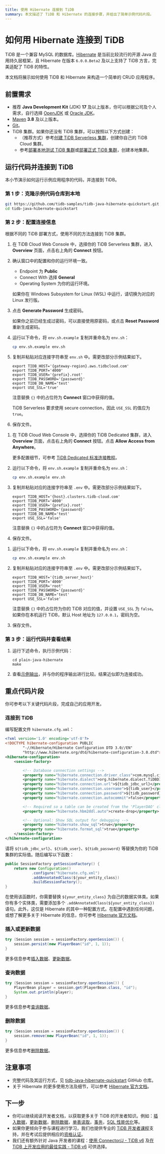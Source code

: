 ```yaml
---
title: 使用 Hibernate 连接到 TiDB
summary: 本文描述了 TiDB 和 Hibernate 的连接步骤，并给出了简单示例代码片段。
---
```


<!-- markdownlint-disable MD024 -->
<!-- markdownlint-disable MD029 -->

# 如何用 Hibernate 连接到 TiDB

TiDB 是一个兼容 MySQL 的数据库。[Hibernate](https://hibernate.org/orm/) 是当前比较流行的开源 Java 应用持久层框架，且 Hibernate 在版本 `6.0.0.Beta2` 及以上支持了 TiDB 方言，完美适配了 TiDB 的特性。

本文档将展示如何使用 TiDB 和 Hibernate 来构造一个简单的 CRUD 应用程序。

## 前置需求

- 推荐 **Java Development Kit** (JDK) **17** 及以上版本，你可以根据公司及个人需求，自行选择 [OpenJDK](https://openjdk.org/) 或 [Oracle JDK](https://www.oracle.com/hk/java/technologies/downloads/)。
- [Maven](https://maven.apache.org/install.html) **3.8** 及以上版本。
- [Git](https://git-scm.com/downloads)。
- TiDB 集群。如果你还没有 TiDB 集群，可以按照以下方式创建：
    - （推荐方式）参考[创建 TiDB Serverless 集群](/develop/dev-guide-build-cluster-in-cloud.md#第-1-步创建-tidb-serverless-集群)，创建你自己的 TiDB Cloud 集群。
    - 参考[部署本地测试 TiDB 集群](/quick-start-with-tidb.md#部署本地测试集群)或[部署正式 TiDB 集群](/production-deployment-using-tiup.md)，创建本地集群。

## 运行代码并连接到 TiDB

本小节演示如何运行示例应用程序的代码，并连接到 TiDB。

### 第 1 步：克隆示例代码仓库到本地

```bash
git https://github.com/tidb-samples/tidb-java-hibernate-quickstart.git
cd tidb-java-hibernate-quickstart
```

### 第 2 步：配置连接信息

根据不同的 TiDB 部署方式，使用不同的方法连接到 TiDB 集群。

<SimpleTab>

<div label="TiDB Serverless">

1. 在 TiDB Cloud Web Console 中，选择你的 TiDB Serverless 集群，进入 **Overview** 页面，点击右上角的 **Connect** 按钮。

2. 确认窗口中的配置和你的运行环境一致。

    - Endpoint 为 **Public**
    - Connect With 选择 **General**
    - Operating System 为你的运行环境。

    <Tip>如果你在 Windows Subsystem for Linux (WSL) 中运行，请切换为对应的 Linux 发行版。</Tip>

3. 点击 **Generate Password** 生成密码。

   <Tip>如果你之前已经生成过密码，可以直接使用原密码，或点击 **Reset Password** 重新生成密码。</Tip>

4. 运行以下命令，将 `env.sh.example` 复制并重命名为 `env.sh`：

    ```bash
    cp env.sh.example env.sh
    ```

5. 复制并粘贴对应连接字符串至 `env.sh` 中。需更改部分示例结果如下。

    ```shell
    export TIDB_HOST='{gateway-region}.aws.tidbcloud.com'
    export TIDB_PORT='4000'
    export TIDB_USER='{prefix}.root'
    export TIDB_PASSWORD='{password}'
    export TIDB_DB_NAME='test'
    export USE_SSL='true'
    ```

    注意替换 `{}` 中的占位符为 **Connect** 窗口中获得的值。

    TiDB Serverless 要求使用 secure connection，因此 `USE_SSL` 的值应为 `true`。

6. 保存文件。

</div>

<div label="TiDB Dedicated">

1. 在 TiDB Cloud Web Console 中，选择你的 TiDB Dedicated 集群，进入 **Overview** 页面，点击右上角的 **Connect** 按钮。点击 **Allow Access from Anywhere**。

    <Tip>

    更多配置细节，可参考 [TiDB Dedicated 标准连接教程](https://docs.pingcap.com/tidbcloud/connect-via-standard-connection)。

    </Tip>

2. 运行以下命令，将 `env.sh.example` 复制并重命名为 `env.sh`：

    ```bash
    cp env.sh.example env.sh
    ```

3. 复制并粘贴对应的连接字符串至 `.env` 中。需更改部分示例结果如下。

    ```shell
    export TIDB_HOST='{host}.clusters.tidb-cloud.com'
    export TIDB_PORT='4000'
    export TIDB_USER='{prefix}.root'
    export TIDB_PASSWORD='{password}'
    export TIDB_DB_NAME='test'
    export USE_SSL='false'
    ```

    注意替换 `{}` 中的占位符为 **Connect** 窗口中获得的值。

4. 保存文件。

</div>

<div label="自建 TiDB">

1. 运行以下命令，将 `env.sh.example` 复制并重命名为 `env.sh`：

    ```bash
    cp env.sh.example env.sh
    ```

2. 复制并粘贴对应的连接字符串至 `.env` 中。需更改部分示例结果如下。

    ```shell
    export TIDB_HOST='{tidb_server_host}'
    export TIDB_PORT='4000'
    export TIDB_USER='root'
    export TIDB_PASSWORD='{password}'
    export TIDB_DB_NAME='test'
    export USE_SSL='false'
    ```

    注意替换 `{}` 中的占位符为你的 TiDB 对应的值，并设置 `USE_SSL` 为 `false`。如果你在本机运行 TiDB，默认 Host 地址为 `127.0.0.1`，密码为空。

3. 保存文件。

</div>

</SimpleTab>

### 第 3 步：运行代码并查看结果

1. 运行下述命令，执行示例代码：

    ```shell
    cd plain-java-hibernate
    make
    ```

2. 查看[示例输出](https://github.com/tidb-samples/tidb-java-hibernate-quickstart/blob/main/Expected-Output.txt)，并与你的程序输出进行比较。结果近似即为连接成功。

## 重点代码片段

你可参考以下关键代码片段，完成自己的应用开发。

### 连接到 TiDB

编写配置文件 `hibernate.cfg.xml`：

```xml
<?xml version='1.0' encoding='utf-8'?>
<!DOCTYPE hibernate-configuration PUBLIC
        "-//Hibernate/Hibernate Configuration DTD 3.0//EN"
        "http://www.hibernate.org/dtd/hibernate-configuration-3.0.dtd">
<hibernate-configuration>
    <session-factory>

        <!-- Database connection settings -->
        <property name="hibernate.connection.driver_class">com.mysql.cj.jdbc.Driver</property>
        <property name="hibernate.dialect">org.hibernate.dialect.TiDBDialect</property>
        <property name="hibernate.connection.url">${tidb_jdbc_url}</property>
        <property name="hibernate.connection.username">${tidb_user}</property>
        <property name="hibernate.connection.password">${tidb_password}</property>
        <property name="hibernate.connection.autocommit">false</property>

        <!-- Required so a table can be created from the 'PlayerDAO' class -->
        <property name="hibernate.hbm2ddl.auto">create-drop</property>

        <!-- Optional: Show SQL output for debugging -->
        <property name="hibernate.show_sql">true</property>
        <property name="hibernate.format_sql">true</property>
    </session-factory>
</hibernate-configuration>
```

请将 `${tidb_jdbc_url}`、`${tidb_user}`、`${tidb_password}` 等替换为你的 TiDB 集群的实际值。随后编写以下函数：

```java
public SessionFactory getSessionFactory() {
    return new Configuration()
            .configure("hibernate.cfg.xml")
            .addAnnotatedClass(${your_entity_class})
            .buildSessionFactory();
}
```

在使用该函数时，你需要替换 `${your_entity_class}` 为自己的数据实体类。如果你有多个实体类，需要添加多个 `.addAnnotatedClass(${your_entity_class})` 语句。此外，这仅是 Hibernate 的其中一种配置方式。在配置中遇到任何问题，或想了解更多关于 Hibernate 的信息，你可参考 [Hibernate 官方文档](https://hibernate.org/orm/documentation)。

### 插入或更新数据

```java
try (Session session = sessionFactory.openSession()) {
    session.persist(new PlayerBean("id", 1, 1));
}
```

更多信息参考[插入数据](/develop/dev-guide-insert-data.md)、[更新数据](/develop/dev-guide-update-data.md)。

### 查询数据

```java
try (Session session = sessionFactory.openSession()) {
    PlayerBean player = session.get(PlayerBean.class, "id");
    System.out.println(player);
}
```

更多信息参考[查询数据](/develop/dev-guide-get-data-from-single-table.md)。

### 删除数据

```java
try (Session session = sessionFactory.openSession()) {
    session.remove(new PlayerBean("id", 1, 1));
}
```

更多信息参考[删除数据](/develop/dev-guide-delete-data.md)。

## 注意事项

- 完整代码及其运行方式，见 [tidb-java-hibernate-quickstart](https://github.com/tidb-samples/tidb-java-hibernate-quickstart/blob/main/README-zh.md) GitHub 仓库。
- 关于 Hibernate 的更多使用方法及细节，可以参考 [Hibernate 官方文档](https://hibernate.org/orm/documentation)。

## 下一步

- 你可以继续阅读开发者文档，以获取更多关于 TiDB 的开发者知识。例如：[插入数据](/develop/dev-guide-insert-data.md)，[更新数据](/develop/dev-guide-update-data.md)，[删除数据](/develop/dev-guide-delete-data.md)，[单表读取](/develop/dev-guide-get-data-from-single-table.md)，[事务](/develop/dev-guide-transaction-overview.md)，[SQL 性能优化](/develop/dev-guide-optimize-sql-overview.md)等。
- 如果你更倾向于参与课程进行学习，我们也提供专业的 [TiDB 开发者课程](https://cn.pingcap.com/courses-catalog/back-end-developer/?utm_source=docs-cn-dev-guide)支持，并在考试后提供相应的[资格认证](https://learn.pingcap.com/learner/certification-center)。
- 我们还有额外针对 Java 开发者的课程：[使用 Connector/J - TiDB v6](https://learn.pingcap.com/learner/course/840002/?utm_source=docs-cn-dev-guide) 及[在 TiDB 上开发应用的最佳实践 - TiDB v6](https://learn.pingcap.com/learner/course/780002/?utm_source=docs-cn-dev-guide) 可供选择。